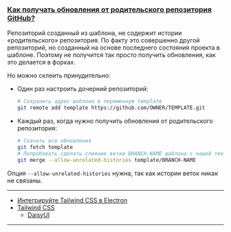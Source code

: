 ### [Как получать обновления от родительского репозитория GitHub?](https://qna.habr.com/q/1321404)

Репозиторий созданный из шаблона, не содержит истории «родительского» репозитория. По факту это совершенно другой репозиторий, но созданный на основе последнего состояния проекта в шаблоне. Поэтому не получится так просто получить обновления, как это делается в форках.

Но можно склеить принудительно:

- Один раз настроить дочерний репозиторий:
  ```bash
  # Сохранить адрес шаблона в переменную template
  git remote add template https://github.com/OWNER/TEMPLATE.git
  ```
- Каждый раз, когда нужно получить обновления от родительского репозитория:

  ```bash
  # Скачать все обновления
  git fetch template
  # Попробовать сделать слияние ветки BRANCH-NAME шаблона с нашей текущей веткой
  git merge --allow-unrelated-histories template/BRANCH-NAME
  ```

Опция `--allow-unrelated-histories` нужна, так как истории веток никак не связаны.

---

- [Интегрируйте Tailwind CSS в Electron](https://blog.saeloun.com/2023/02/24/integrate-tailwind-css-with-electron/)
- [Tailwind CSS](https://tailwindcss.com/docs/installation)
  - [DaisyUI](https://daisyui.com)

---
